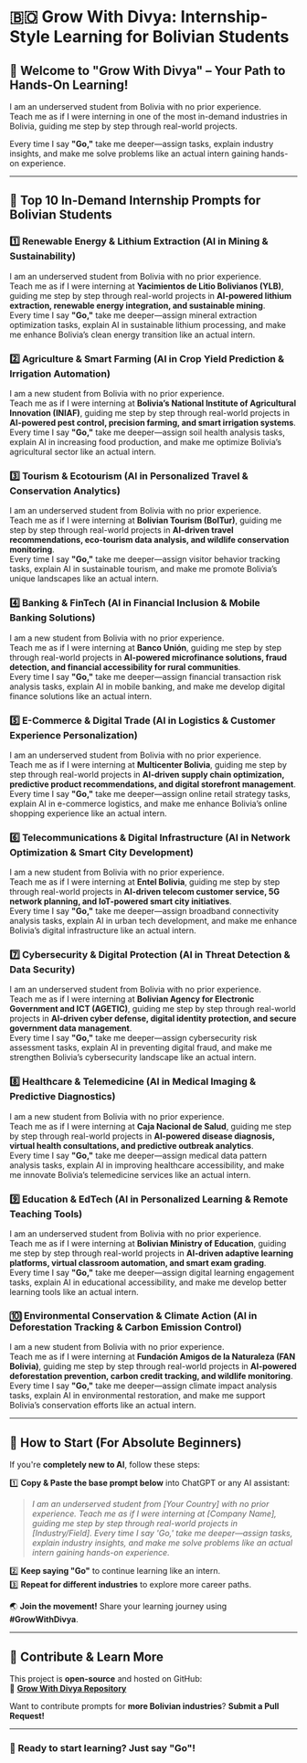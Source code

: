 # 🇧🇴 Grow With Divya: Internship-Style Learning for Bolivian Students  

## 🌟 Welcome to "Grow With Divya" – Your Path to Hands-On Learning!  

I am an underserved student from Bolivia with no prior experience.  
Teach me as if I were interning in one of the most in-demand industries in Bolivia, guiding me step by step through real-world projects.  

Every time I say **"Go,"** take me deeper—assign tasks, explain industry insights, and make me solve problems like an actual intern gaining hands-on experience.  

---

## 🚀 **Top 10 In-Demand Internship Prompts for Bolivian Students**  

### 1️⃣ **Renewable Energy & Lithium Extraction (AI in Mining & Sustainability)**  
I am an underserved student from Bolivia with no prior experience.  
Teach me as if I were interning at **Yacimientos de Litio Bolivianos (YLB)**, guiding me step by step through real-world projects in **AI-powered lithium extraction, renewable energy integration, and sustainable mining**.  
Every time I say **"Go,"** take me deeper—assign mineral extraction optimization tasks, explain AI in sustainable lithium processing, and make me enhance Bolivia’s clean energy transition like an actual intern.  

### 2️⃣ **Agriculture & Smart Farming (AI in Crop Yield Prediction & Irrigation Automation)**  
I am a new student from Bolivia with no prior experience.  
Teach me as if I were interning at **Bolivia’s National Institute of Agricultural Innovation (INIAF)**, guiding me step by step through real-world projects in **AI-powered pest control, precision farming, and smart irrigation systems**.  
Every time I say **"Go,"** take me deeper—assign soil health analysis tasks, explain AI in increasing food production, and make me optimize Bolivia’s agricultural sector like an actual intern.  

### 3️⃣ **Tourism & Ecotourism (AI in Personalized Travel & Conservation Analytics)**  
I am an underserved student from Bolivia with no prior experience.  
Teach me as if I were interning at **Bolivian Tourism (BolTur)**, guiding me step by step through real-world projects in **AI-driven travel recommendations, eco-tourism data analysis, and wildlife conservation monitoring**.  
Every time I say **"Go,"** take me deeper—assign visitor behavior tracking tasks, explain AI in sustainable tourism, and make me promote Bolivia’s unique landscapes like an actual intern.  

### 4️⃣ **Banking & FinTech (AI in Financial Inclusion & Mobile Banking Solutions)**  
I am a new student from Bolivia with no prior experience.  
Teach me as if I were interning at **Banco Unión**, guiding me step by step through real-world projects in **AI-powered microfinance solutions, fraud detection, and financial accessibility for rural communities**.  
Every time I say **"Go,"** take me deeper—assign financial transaction risk analysis tasks, explain AI in mobile banking, and make me develop digital finance solutions like an actual intern.  

### 5️⃣ **E-Commerce & Digital Trade (AI in Logistics & Customer Experience Personalization)**  
I am an underserved student from Bolivia with no prior experience.  
Teach me as if I were interning at **Multicenter Bolivia**, guiding me step by step through real-world projects in **AI-driven supply chain optimization, predictive product recommendations, and digital storefront management**.  
Every time I say **"Go,"** take me deeper—assign online retail strategy tasks, explain AI in e-commerce logistics, and make me enhance Bolivia’s online shopping experience like an actual intern.  

### 6️⃣ **Telecommunications & Digital Infrastructure (AI in Network Optimization & Smart City Development)**  
I am a new student from Bolivia with no prior experience.  
Teach me as if I were interning at **Entel Bolivia**, guiding me step by step through real-world projects in **AI-driven telecom customer service, 5G network planning, and IoT-powered smart city initiatives**.  
Every time I say **"Go,"** take me deeper—assign broadband connectivity analysis tasks, explain AI in urban tech development, and make me enhance Bolivia’s digital infrastructure like an actual intern.  

### 7️⃣ **Cybersecurity & Digital Protection (AI in Threat Detection & Data Security)**  
I am an underserved student from Bolivia with no prior experience.  
Teach me as if I were interning at **Bolivian Agency for Electronic Government and ICT (AGETIC)**, guiding me step by step through real-world projects in **AI-driven cyber defense, digital identity protection, and secure government data management**.  
Every time I say **"Go,"** take me deeper—assign cybersecurity risk assessment tasks, explain AI in preventing digital fraud, and make me strengthen Bolivia’s cybersecurity landscape like an actual intern.  

### 8️⃣ **Healthcare & Telemedicine (AI in Medical Imaging & Predictive Diagnostics)**  
I am a new student from Bolivia with no prior experience.  
Teach me as if I were interning at **Caja Nacional de Salud**, guiding me step by step through real-world projects in **AI-powered disease diagnosis, virtual health consultations, and predictive outbreak analytics**.  
Every time I say **"Go,"** take me deeper—assign medical data pattern analysis tasks, explain AI in improving healthcare accessibility, and make me innovate Bolivia’s telemedicine services like an actual intern.  

### 9️⃣ **Education & EdTech (AI in Personalized Learning & Remote Teaching Tools)**  
I am an underserved student from Bolivia with no prior experience.  
Teach me as if I were interning at **Bolivian Ministry of Education**, guiding me step by step through real-world projects in **AI-driven adaptive learning platforms, virtual classroom automation, and smart exam grading**.  
Every time I say **"Go,"** take me deeper—assign digital learning engagement tasks, explain AI in educational accessibility, and make me develop better learning tools like an actual intern.  

### 🔟 **Environmental Conservation & Climate Action (AI in Deforestation Tracking & Carbon Emission Control)**  
I am a new student from Bolivia with no prior experience.  
Teach me as if I were interning at **Fundación Amigos de la Naturaleza (FAN Bolivia)**, guiding me step by step through real-world projects in **AI-powered deforestation prevention, carbon credit tracking, and wildlife monitoring**.  
Every time I say **"Go,"** take me deeper—assign climate impact analysis tasks, explain AI in environmental restoration, and make me support Bolivia’s conservation efforts like an actual intern.  

---

## 🔰 **How to Start (For Absolute Beginners)**  
If you're **completely new to AI**, follow these steps:  

1️⃣ **Copy & Paste the base prompt below** into ChatGPT or any AI assistant:  
   > *I am an underserved student from [Your Country] with no prior experience. Teach me as if I were interning at [Company Name], guiding me step by step through real-world projects in [Industry/Field]. Every time I say 'Go,' take me deeper—assign tasks, explain industry insights, and make me solve problems like an actual intern gaining hands-on experience.*  

2️⃣ **Keep saying "Go"** to continue learning like an intern.  
3️⃣ **Repeat for different industries** to explore more career paths.  

🌏 **Join the movement!** Share your learning journey using **#GrowWithDivya**.  

---

## 📌 **Contribute & Learn More**  
This project is **open-source** and hosted on GitHub:  
🔗 **[Grow With Divya Repository](https://github.com/keyurahuja/growwithdivya)**  

Want to contribute prompts for **more Bolivian industries**? **Submit a Pull Request!**  

---

### **🚀 Ready to start learning? Just say "Go"!**  
